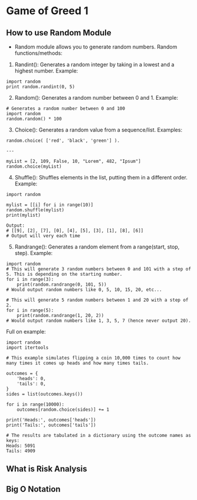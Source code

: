 # Game of Greed 1

## How to use Random Module
- Random module allows you to generate random numbers. 
Random functions/methods:
1. Randint(): Generates a random integer by taking in a lowest and a highest number. Example:
```
import random
print random.randint(0, 5)
```
2. Random(): Generates a random number between 0 and 1. Example:
```
# Generates a random number between 0 and 100
import random
random.random() * 100
```
3. Choice(): Generates a random value from a sequence/list. Examples:
```
random.choice( ['red', 'black', 'green'] ).

---

myList = [2, 109, False, 10, "Lorem", 482, "Ipsum"]
random.choice(myList)
```
4. Shuffle(): Shuffles elements in the list, putting them in a different order. Example:
```
import random

mylist = [[i] for i in range(10)]
random.shuffle(mylist)
print(mylist)

Output:
# [[9], [2], [7], [0], [4], [5], [3], [1], [8], [6]]
# Output will very each time
```
5. Randrange(): Generates a random element from a range(start, stop, step). Example:
```
import random
# This will generate 3 random numbers between 0 and 101 with a step of 5. This is depending on the starting number. 
for i in range(3):
    print(random.randrange(0, 101, 5))
# Would output random numbers like 0, 5, 10, 15, 20, etc...

# This will generate 5 random numbers between 1 and 20 with a step of 2. 
for i in range(5):
    print(random.randrange(1, 20, 2))
# Would output random numbers like 1, 3, 5, 7 (hence never output 20).
```
Full on example:
```
import random
import itertools

# This example simulates flipping a coin 10,000 times to count how many times it comes up heads and how many times tails.

outcomes = {
    'heads': 0,
    'tails': 0,
}
sides = list(outcomes.keys())

for i in range(10000):
    outcomes[random.choice(sides)] += 1

print('Heads:', outcomes['heads'])
print('Tails:', outcomes['tails'])

# The results are tabulated in a dictionary using the outcome names as keys: 
Heads: 5091
Tails: 4909
```



## What is Risk Analysis

## Big O Notation
